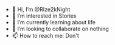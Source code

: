 - 👋 Hi, I’m @RIze2kNight
- 👀 I’m interested in Stories
- 🌱 I’m currently learning about life
- 💞️ I’m looking to collaborate on nothing
- 📫 How to reach me: Don't

<!---
FooRenSiang/FooRenSiang is a ✨ special ✨ repository because its `README.md` (this file) appears on your GitHub profile.
You can click the Preview link to take a look at your changes.
--->
